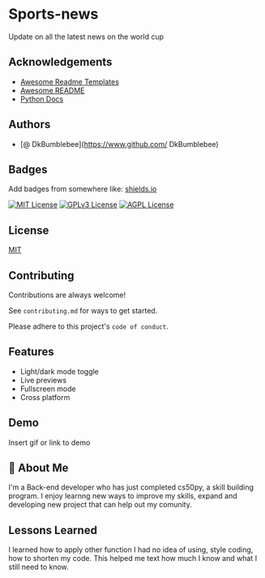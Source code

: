 # Sports-news
Update on all the latest news on the world cup

## Acknowledgements

 - [Awesome Readme Templates](https://awesomeopensource.com/project/elangosundar/awesome-README-templates)
 - [Awesome README](https://github.com/matiassingers/awesome-readme)
 - [Python Docs](https://docs.python.org/3.14/library/)
 


## Authors

- [@ DkBumblebee](https://www.github.com/ DkBumblebee)


## Badges

Add badges from somewhere like: [shields.io](https://shields.io/)

[![MIT License](https://img.shields.io/badge/License-MIT-green.svg)](https://choosealicense.com/licenses/mit/)
[![GPLv3 License](https://img.shields.io/badge/License-GPL%20v3-yellow.svg)](https://opensource.org/licenses/)
[![AGPL License](https://img.shields.io/badge/license-AGPL-blue.svg)](http://www.gnu.org/licenses/agpl-3.0)


## License

[MIT](https://choosealicense.com/licenses/mit/)


## Contributing

Contributions are always welcome!

See `contributing.md` for ways to get started.

Please adhere to this project's `code of conduct`.


## Features

- Light/dark mode toggle
- Live previews
- Fullscreen mode
- Cross platform


## Demo

Insert gif or link to demo


## 🚀 About Me
I'm a Back-end developer who has just completed cs50py, a skill building program.
I enjoy learnng new ways to improve my skills, expand and developing new project that can help out my comunity.


## Lessons Learned

I learned how to apply other function I had no idea of using, style coding, how to shorten my code. This helped me text how much I know and what I still need to know.

